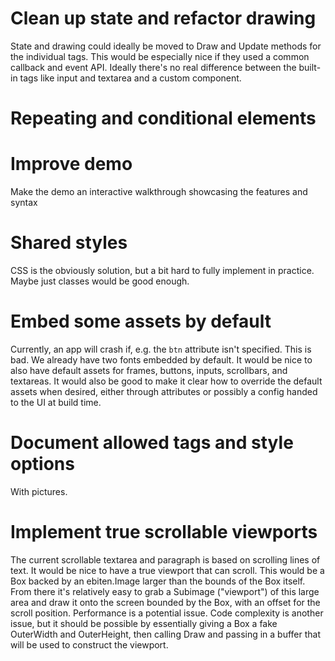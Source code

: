 # Clean up state and refactor drawing
State and drawing could ideally be moved to Draw and Update methods for the individual tags. This
would be especially nice if they used a common callback and event API. Ideally there's no real
difference between the built-in tags like input and textarea and a custom component.

# Repeating and conditional elements

# Improve demo
Make the demo an interactive walkthrough showcasing the features and syntax

# Shared styles
CSS is the obviously solution, but a bit hard to fully implement in practice. Maybe just classes
would be good enough.

# Embed some assets by default
 Currently, an app will crash if, e.g. the `btn` attribute isn't specified. This is bad.
We already have two fonts embedded by default. It would be nice to also have default assets for 
frames, buttons, inputs, scrollbars, and textareas. It would also be good to make it clear how to
override the default assets when desired, either through attributes or possibly a config handed to
the UI at build time.

# Document allowed tags and style options
With pictures.

# Implement true scrollable viewports
The current scrollable textarea and paragraph is based on scrolling lines of text. It would be nice
to have a true viewport that can scroll. This would be a Box backed by an ebiten.Image larger than
the bounds of the Box itself. From there it's relatively easy to grab a Subimage ("viewport") of
this large area and draw it onto the screen bounded by the Box, with an offset for the scroll
position. Performance is a potential issue. Code complexity is another issue, but it should be
possible by essentially giving a Box a fake OuterWidth and OuterHeight, then calling Draw and
passing in a buffer that will be used to construct the viewport.

